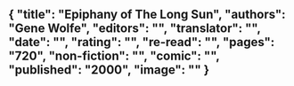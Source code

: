 {
 "title": "Epiphany of The Long Sun",
 "authors": "Gene Wolfe",
 "editors": "",
 "translator": "",
 "date": "",
 "rating": "",
 "re-read": "",
 "pages": "720",
 "non-fiction": "",
 "comic": "",
 "published": "2000",
 "image": ""
}
---

